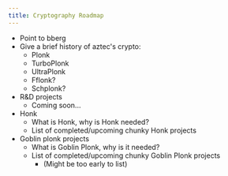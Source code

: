 ```yaml
---
title: Cryptography Roadmap
---
```


- Point to bberg
- Give a brief history of aztec's crypto:
  - Plonk
  - TurboPlonk
  - UltraPlonk
  - Fflonk?
  - Schplonk?
- R&D projects
  - Coming soon...
- Honk
  - What is Honk, why is Honk needed?
  - List of completed/upcoming chunky Honk projects
- Goblin plonk projects
  - What is Goblin Plonk, why is it needed?
  - List of completed/upcoming chunky Goblin Plonk projects
    - (Might be too early to list)

